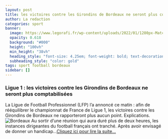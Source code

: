 ```yaml
---
layout: post
title: les victoires contre les Girondins de Bordeaux ne seront plus comptabilisées
author: La redaction
categories: sport
banner:
  image: https://www.legorafi.fr/wp-content/uploads/2022/01/1280px-Match_de_football_Bordeaux_Liverpool_le_17_septembre_2015_11.jpg
  opacity: 0.618
  background: "#000"
  height: "100vh"
  min_height: "38vh"
  heading_style: "font-size: 4.25em; font-weight: bold; text-decoration: underline"
  subheading_style: "color: gold"
tags: sport football bordeaux
sidebar: []
---
```

### Ligue 1 : les victoires contre les Girondins de Bordeaux ne seront plus comptabilisées
La Ligue de Football Professionnel (LFP) l’a annoncé ce matin : afin de rééquilibrer le championnat de France de Ligue 1, les victoires contre les Girondins de Bordeaux ne rapporteront plus aucun point. Explications.
![Bordeaux](https://www.legorafi.fr/wp-content/uploads/2022/01/1280px-Match_de_football_Bordeaux_Liverpool_le_17_septembre_2015_11.jpg)
Au sortir d’une réunion qui aura duré plus de deux heures, les instances dirigeantes du football français ont tranché. Après avoir envisagé de donner un handicap...<a href="https://www.legorafi.fr/2022/03/14/ligue-1-les-victoires-contre-les-girondins-de-bordeaux-ne-seront-plus-comptabilisees"/>Cliquez ici pour lire la suite...</a></li>
